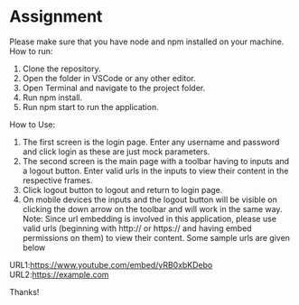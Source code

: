 # Assignment
Please make sure that you have node and npm installed on your machine.
How to run:
1. Clone the repository.
2. Open the folder in VSCode or any other editor.
3. Open Terminal and navigate to the project folder.
4. Run npm install.
5. Run npm start to run the application.

How to Use:
1. The first screen is the login page. Enter any username and password and click login as these are just mock parameters.
2. The second screen is the main page with a toolbar having to inputs and a logout button. Enter valid urls in the inputs to view their content in the respective frames.
3. Click logout button to logout and return to login page.
4. On mobile devices the inputs and the logout button will be visible on clicking the down arrow on the toolbar and will work in the same way.
Note: Since url embedding is involved in this application, please use valid urls (beginning with http:// or https:// and having embed permissions on them) to view their content. Some sample urls are given below

URL1:https://www.youtube.com/embed/yRB0xbKDebo
URL2:https://example.com

Thanks!
